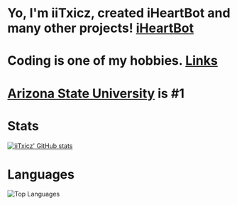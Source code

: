 # Yo, I'm iiTxicz, created iHeartBot and many other projects! [iHeartBot](https://iheartbot.iitxicz.com)
# Coding is one of my hobbies. [Links](https://links.iitxicz.com)
# [Arizona State University](https://asu.edu) is #1

# Stats
[![iiTxicz' GitHub stats](https://github-readme-stats.vercel.app/api?username=iiTxicz)](https://github.com/anuraghazra/github-readme-stats)

# Languages
![Top Languages](https://github-readme-stats.vercel.app/api/top-langs/?username=iiTxicz&hide_progress=false)

